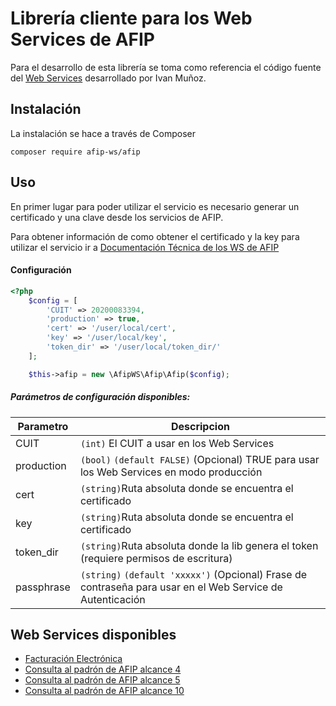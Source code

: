 # Librería cliente para los Web Services de AFIP

Para el desarrollo de esta librería se toma como referencia el código fuente del [Web Services](https://github.com/ivanalemunioz/afip.php) desarrollado por Ivan Muñoz.

## Instalación
La instalación se hace a través de Composer
```
composer require afip-ws/afip
```
## Uso

En primer lugar para poder utilizar el servicio es necesario generar un certificado y una clave desde los servicios de AFIP.

Para obtener información de como obtener el certificado y la key para utilizar el servicio ir a [Documentación Técnica de los WS de AFIP](http://www.afip.gob.ar/ws/documentacion/default.asp)

#### Configuración
```php
<?php
    $config = [
        'CUIT' => 20200083394,
        'production' => true,
        'cert' => '/user/local/cert',
        'key' => '/user/local/key',
        'token_dir' => '/user/local/token_dir/'
    ];

    $this->afip = new \AfipWS\Afip\Afip($config);
```

##### Parámetros de configuración disponibles: 

| Parametro     | Descripcion   |
| ------------- | ------------- | 
| CUIT          | `(int)` El CUIT a usar en los Web Services |
| production    | `(bool)` `(default FALSE)` (Opcional) TRUE para usar los Web Services en modo producción |
| cert          | `(string)`Ruta absoluta donde se encuentra el certificado |
| key           | `(string)`Ruta absoluta donde se encuentra el certificado |
| token_dir     | `(string)`Ruta absoluta donde la lib genera el token (requiere permisos de escritura) |
| passphrase    | `(string)` `(default 'xxxxx')` (Opcional) Frase de contraseña para usar en el Web Service de Autenticación |


## Web Services disponibles
- [Facturación Electrónica](doc/ws_factura_electronica.md)
- [Consulta al padrón de AFIP alcance 4](doc/ws_sr_padron_a4.md)
- [Consulta al padrón de AFIP alcance 5](doc/ws_sr_padron_a5.md)
- [Consulta al padrón de AFIP alcance 10](doc/ws_sr_padron_a10.md)

